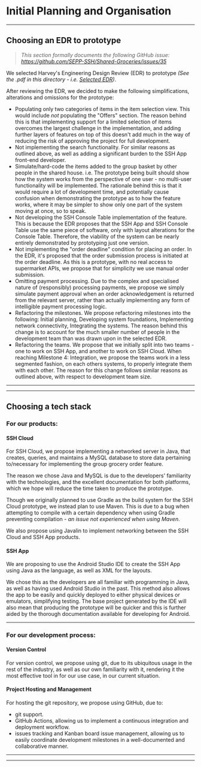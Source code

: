 # Initial Planning and Organisation
---
## Choosing an EDR to prototype
> *This section formally documents the following GitHub issue: https://github.com/SEPP-SSH/Shared-Groceries/issues/35*

We selected Harvey's Engineering Design Review (EDR) to prototype *(See the .pdf in this directory - i.e. [Selected EDR](/Selected%20EDR.pdf))*.

After reviewing the EDR, we decided to make the following simplifications, alterations and omissions for the prototype:
-  Populating only two categories of items in the item selection view. This would include _not_ populating the "Offers" section. The reason behind this is that implementing support for a limited selection of items overcomes the largest challenge in the implementation, and adding further layers of features on top of this doesn't add much in the way of reducing the risk of approving the project for full development.
- Not implementing the search functionality. For similar reasons as outlined above, as well as adding a significant burden to the SSH App front-end developer.
- Simulate/hard-code the items added to the group basket by other people in the shared house. i.e. The prototype being built should show how the system works from the perspective of one user - no multi-user functionality will be implemented. The rationale behind this is that it would require a lot of development time, and potentially cause confusion when demonstrating the prototype as to how the feature works, where it may be simpler to show only one part of the system moving at once, so to speak.
- Not developing the SSH Console Table implementation of the feature. This is because the EDR proposes that the SSH App and SSH Console Table use the same piece of software, only with layout alterations for the Console Table. Therefore, the viability of the system can be nearly entirely demonstrated by prototyping just one version.
- Not implementing the "order deadline" condition for placing an order. In the EDR, it's proposed that the order submission process is initiated at the order deadline. As this is a prototype, with no real access to supermarket APIs, we propose that for simplicity we use manual order submission.
- Omitting payment processing. Due to the complex and specialised nature of (responsibly) processing payments, we propose we simply simulate payment approval when an order acknowledgement is returned from the relevant server, rather than actually implementing any form of intelligible payment processing logic.
- Refactoring the milestones. We propose refactoring milestones into the following: Initial planning, Developing system foundations, Implementing network connectivity, Integrating the systems. The reason behind this change is to account for the much smaller number of people in the development team than was drawn upon in the selected EDR.
- Refactoring the teams. We propose that we initially split into two teams - one to work on SSH App, and another to work on SSH Cloud. When reaching Milestone 4: Integration, we propose the teams work in a less segmented fashion, on each others systems, to properly integrate them with each other. The reason for this change follows similar reasons as outlined above, with respect to development team size.

---
---
## Choosing a tech stack
### For our products:
#### SSH Cloud
For SSH Cloud, we propose implementing a networked server in Java, that creates, queries, and maintains a MySQL database to store data pertaining to/necessary for implementing the group grocery order feature.

The reason we chose Java and MySQL is due to the developers' familiarity with the technologies, and the excellent documentation for both platforms, which we hope will reduce the time taken to produce the prototype.

Though we originally planned to use Gradle as the build system for the SSH Cloud prototype, we instead plan to use Maven. This is due to a bug when attempting to compile with a certain dependency when using Gradle preventing compilation - _an issue not experienced when using Maven_.

We also propose using Javalin to implement networking between the SSH Cloud and SSH App products.

#### SSH App
We are proposing to use the Android Studio IDE to create the SSH App using Java as the language, as well as XML for the layouts.

We chose this as the developers are all familiar with programming in Java, as well as having used Android Studio in the past. This method also allows the app to be easily and quickly deployed to either physical devices or emulators, simplifying testing. The base project generated by the IDE will also mean that producing the prototype will be quicker and this is further aided by the thorough documentation available for developing for Android.

---
### For our development process:
#### Version Control
For version control, we propose using git, due to its ubiquitous usage in the rest of the industry, as well as our own familiarity with it, rendering it the most effective tool in for our use case, in our current situation.

#### Project Hosting and Management
For hosting the git repository, we propose using GitHub, due to:
- git support.
- GitHub Actions, allowing us to implement a continuous integration and deployment workflow.
- issues tracking and Kanban board issue management, allowing us to easily coordinate development milestones in a well-documented and collaborative manner.

---
---
